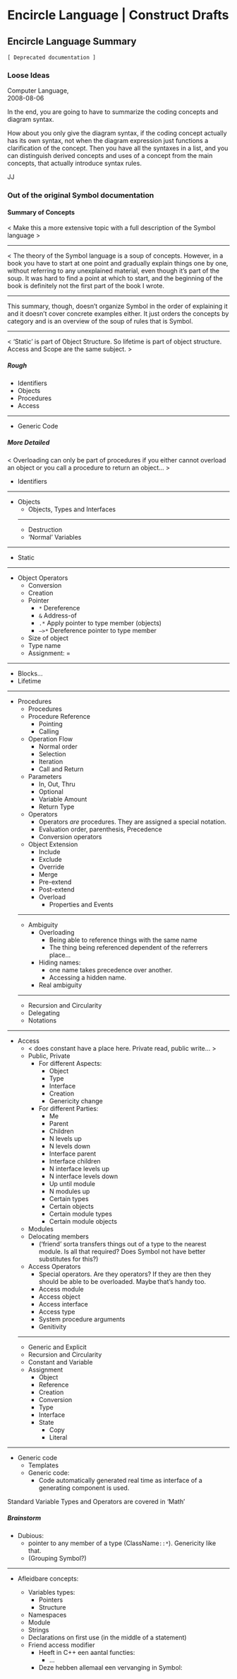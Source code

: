 ﻿Encircle Language | Construct Drafts
==================================

Encircle Language Summary
-----------------------

`[ Deprecated documentation ]`

### Loose Ideas

Computer Language,  
2008-08-06

In the end, you are going to have to summarize the coding concepts and diagram syntax.

How about you only give the diagram syntax, if the coding concept actually has its own syntax, not when the diagram expression just functions a clarification of the concept. Then you have all the syntaxes in a list, and you can distinguish derived concepts and uses of a concept from the main concepts, that actually introduce syntax rules.

JJ

### Out of the original Symbol documentation

#### Summary of Concepts

< Make this a more extensive topic with a full description of the Symbol language >

-----

< The theory of the Symbol language is a soup of concepts. However, in a book you have to start at one point and gradually explain things one by one, without referring to any unexplained material, even though it’s part of the soup. It was hard to find a point at which to start, and the beginning of the book is definitely not the first part of the book I wrote.

-----

This summary, though, doesn’t organize Symbol in the order of explaining it and it doesn’t cover concrete examples either. It just orders the concepts by category and is an overview of the soup of rules that is Symbol.

-----

< ‘Static’ is part of Object Structure. So lifetime is part of object structure. Access and Scope are the same subject. >

##### Rough

- Identifiers
- Objects
- Procedures
- Access
-----
- Generic Code

##### More Detailed

< Overloading can only be part of procedures if you either cannot overload an object or you call a procedure to return an object... >

- Identifiers
-----
- Objects
    - Objects, Types and Interfaces
    -----
    - Destruction
    - ‘Normal’ Variables
-----
- Static
-----    
- Object Operators
    - Conversion 
    - Creation
    - Pointer
        - `*` Dereference
        - `&` Address-of
        - `.*` Apply pointer to type member (objects) 
        - `–>*` Dereference pointer to type member
    - Size of object
    - Type name
    - Assignment: =
-----
- Blocks...
- Lifetime
-----
- Procedures
    - Procedures
    - Procedure Reference
        - Pointing
        - Calling
    - Operation Flow
        - Normal order
        - Selection
        - Iteration 
        - Call and Return
    - Parameters
        - In, Out, Thru
        - Optional
        - Variable Amount
        - Return Type
    - Operators
        - Operators *are* procedures. They are assigned a special notation.
        - Evaluation order, parenthesis, Precedence
        - Conversion operators
    - Object Extension
        - Include
        - Exclude
        - Override
        - Merge
        - Pre-extend
        - Post-extend
        - Overload
            - Properties and Events
    -----
    - Ambiguity
        - Overloading
            - Being able to reference things with the same name
            - The thing being referenced dependent of the referrers place...
        - Hiding names: 
            - one name takes precedence over another. 
            - Accessing a hidden name.
        - Real ambiguity
    -----
    - Recursion and Circularity
    - Delegating
    - Notations
-----
- Access
    - < does constant have a place here. Private read, public write... >
    - Public, Private
        - For different Aspects: 
            - Object
            - Type
            - Interface
            - Creation
            - Genericity change
        - For different Parties: 
            - Me
            - Parent
            - Children
            - N levels up
            - N levels down
            - Interface parent
            - Interface children
            - N interface levels up
            - N interface levels down
            - Up until module
            - N modules up
            - Certain types
            - Certain objects
            - Certain module types
            - Certain module objects
    - Modules
    - Delocating members 
        - (‘friend’ sorta transfers things out of a type to the nearest module. Is all that required? Does Symbol not  have better substitutes for this?)
    - Access Operators
        - Special operators. Are they operators? If they are then they should be able to be overloaded. Maybe that’s handy too.
        - Access module
        - Access object
        - Access interface
        - Access type
        - System procedure arguments
        - Genitivity
    -----
    - Generic and Explicit
    - Recursion and Circularity
    - Constant and Variable
    - Assignment
        - Object
        - Reference
        - Creation
        - Conversion
        - Type
        - Interface
        - State
            - Copy
            - Literal
-----
- Generic code
    - Templates
    - Generic code:
        - Code automatically generated real time as interface of a generating component is used.

Standard Variable Types and Operators are covered in ‘Math’

##### Brainstorm

- Dubious:
    - pointer to any member of a type (ClassName`::*`). Genericity like that.
    - (Grouping Symbol?)

-----

- Afleidbare concepts:

    - Variables types:
        - Pointers
        - Structure
    - Namespaces
    - Module
    - Strings 
    - Declarations on first use (in the middle of a statement)
    - Friend access modifier
        - Heeft in C++ een aantal functies:
            - ...
        - Deze hebben allemaal een vervanging in Symbol: